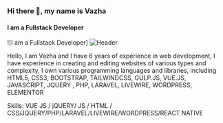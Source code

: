 ### Hi there 👋, my name is Vazha
#### I am a Fullstack Developer
![I am a Fullstack Developer]
![Header](./your-header-image-name.png)



Hello, I am Vazha and I have 6 years of experience in web development, I have experience in creating and editing websites of various types and complexity, I own various programming languages ​​and libraries, including HTML5, CSS3, BOOTSTRAP, TAILWINDCSS, GULP.JS, VUE.JS, JAVASCRIPT, JQUERY , PHP, LARAVEL, LIVEWIRE, WORDPRESS, ELEMENTOR

Skills: VUE JS / jQUERY/ JS / HTML / CSS/JQUERY/PHP/LARAVEL/LIVEWIRE/WORDPRESS/REACT NATIVE






